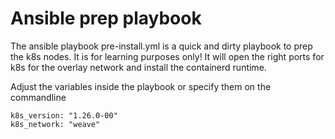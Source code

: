 # Ansible prep playbook
The ansible playbook pre-install.yml is a quick and dirty playbook to prep the k8s nodes. It is for learning purposes only!
It will open the right ports for k8s for the overlay network and install the containerd runtime.

Adjust the variables inside the playbook or specify them on the commandline

```
k8s_version: "1.26.0-00"
k8s_network: "weave"
```
